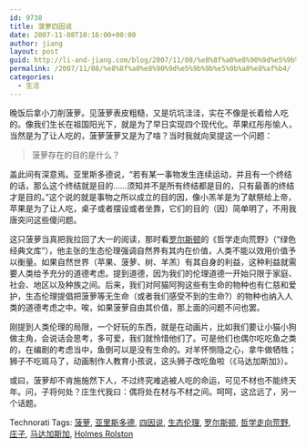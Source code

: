 ```yaml
---
id: 9738
title: 菠萝四因说
date: 2007-11-08T10:16:00+00:00
author: jiang
layout: post
guid: http://li-and-jiang.com/blog/2007/11/08/%e8%8f%a0%e8%90%9d%e5%9b%9b%e5%9b%a0%e8%af%b4/
permalink: /2007/11/08/%e8%8f%a0%e8%90%9d%e5%9b%9b%e5%9b%a0%e8%af%b4/
categories:
  - 生活
---
```

晚饭后拿小刀削菠萝。见菠萝表皮粗糙，又是坑坑洼洼，实在不像是长着给人吃的。像我们生长在祖国阳光下，就是为了早日实现四个现代化。苹果红彤彤愉人，当然是为了让人吃的，菠萝菠萝又是为了啥？当时我就向吴提这一个问题：
  


> 菠萝存在的目的是什么？

盖此间有深意焉。亚里斯多德说，“若有某一事物发生连续运动，并且有一个终结的话，那么这个终结就是目的……须知并不是所有终结都是目的，只有最善的终结才是目的。”这个说的就是事物之所以成立的目的因，像小羔羊是为了献祭给上帝，苹果是为了让人吃，桌子或者摆设或者坐靠，它们的目的（因）简单明了，不用我唐突问这些傻问题。 

这只菠萝当真把我拉回了大一的阅读，那时看<a href="http://lamar.colostate.edu/~rolston/" target="_blank">罗尔斯顿</a>的《哲学走向荒野》（“绿色经典文库”），他主张的生态伦理强调自然界有其内在价值，人类不能以效用价值予以衡量。如果自然世界（苹果、菠萝、树、羊羔）有其自身的利益，这种利益就需要人类给予充分的道德考虑。提到道德，因为我们的伦理道德一开始只限于家庭、社会、地区以及种族之间。后来，我们对阿猫阿狗这些有生命的物种也有仁慈和爱护，生态伦理提倡把菠萝等无生命（或者我们感受不到的生命?）的物种也纳入人类的道德考虑之中。唉，如果菠萝自由其价值，那上面的问题不问也罢。 

刚提到人类伦理的局限，一个好玩的东西，就是在动画片，比如我们要让小猫小狗做主角，会说话会思考，多可爱，我们就怜惜他们了。可是他们也偶尔吃吃鱼之类的，在编剧的考虑当中，鱼倒可以是没有生命的。对羊怀恻隐之心，拿牛做牺牲；狮子不吃斑马了，动画制作人教育小孩说，这头狮子改吃鱼啦（《马达加斯加》）。 

或曰，菠萝却不肯施施然下人，不过终究难逃被人吃的命运，可见不材也不能终天年。问，子将何处？庄生代我曰：偶将处在材与不材之间。呵呵，这岔远了，另一个话题。 

<div style="padding-right:0px;display:inline;padding-left:0px;padding-bottom:0px;margin:0px;padding-top:0px">
  Technorati Tags: <a href="http://technorati.com/tags/%e8%8f%a0%e8%90%9d" rel="tag">菠萝</a>, <a href="http://technorati.com/tags/%e4%ba%9a%e9%87%8c%e6%96%af%e5%a4%9a%e5%be%b7" rel="tag">亚里斯多德</a>, <a href="http://technorati.com/tags/%e5%9b%9b%e5%9b%a0%e8%af%b4" rel="tag">四因说</a>, <a href="http://technorati.com/tags/%e7%94%9f%e6%80%81%e4%bc%a6%e7%90%86" rel="tag">生态伦理</a>, <a href="http://technorati.com/tags/%e7%bd%97%e5%b0%94%e6%96%af%e9%a1%bf" rel="tag">罗尔斯顿</a>, <a href="http://technorati.com/tags/%e5%93%b2%e5%ad%a6%e8%b5%b0%e5%90%91%e8%8d%92%e9%87%8e" rel="tag">哲学走向荒野</a>, <a href="http://technorati.com/tags/%e5%ba%84%e5%ad%90" rel="tag">庄子</a>, <a href="http://technorati.com/tags/%e9%a9%ac%e8%be%be%e5%8a%a0%e6%96%af%e5%8a%a0" rel="tag">马达加斯加</a>, <a href="http://technorati.com/tags/Holmes Rolston" rel="tag">Holmes Rolston</a>
</div>